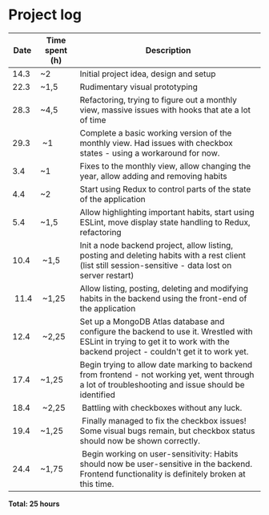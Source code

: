 # Project log

| Date | Time spent (h) | Description |
|------|----------------|-------------|
| 14.3 | ~2             | Initial project idea, design and setup |
| 22.3 | ~1,5           | Rudimentary visual prototyping |
| 28.3 | ~4,5           | Refactoring, trying to figure out a monthly view, massive issues with hooks that ate a lot of time |
| 29.3 | ~1             | Complete a basic working version of the monthly view. Had issues with checkbox states - using a workaround for now. |
| 3.4  | ~1             | Fixes to the monthly view, allow changing the year, allow adding and removing habits |
| 4.4  | ~2             | Start using Redux to control parts of the state of the application |
| 5.4  | ~1,5           | Allow highlighting important habits, start using ESLint, move display state handling to Redux, refactoring |
| 10.4 | ~1,5           | Init a node backend project, allow listing, posting and deleting habits with a rest client (list still session-sensitive - data lost on server restart) |
| 11.4 | ~1,25          | Allow listing, posting, deleting and modifying habits in the backend using the front-end of the application |
| 12.4 | ~2,25          | Set up a MongoDB Atlas database and configure the backend to use it. Wrestled with ESLint in trying to get it to work with the backend project - couldn't get it to work yet. |
| 17.4 | ~1,25           | Begin trying to allow date marking to backend from frontend - not working yet, went through a lot of troubleshooting and issue should be identified |
| 18.4 | ~2,25           | Battling with checkboxes without any luck. |
| 19.4 | ~1,25           | Finally managed to fix the checkbox issues! Some visual bugs remain, but checkbox status should now be shown correctly. |
| 24.4 | ~1,75           | Begin working on user-sensitivity: Habits should now be user-sensitive in the backend. Frontend functionality is definitely broken at this time. |

**Total: 25 hours**
